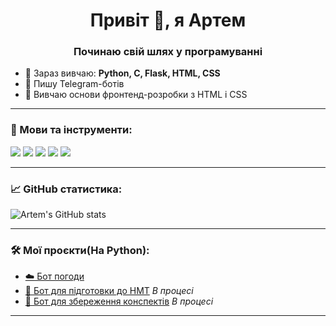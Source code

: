 <h1 align="center">Привіт 👋, я Артем</h1>
<h3 align="center">Починаю свій шлях у програмуванні</h3>

- 🌱 Зараз вивчаю: **Python, C, Flask, HTML, CSS**
- 🤖 Пишу Telegram-ботів
- 🎨 Вивчаю основи фронтенд-розробки з HTML і CSS
---

### 🧰 Мови та інструменти:
<img src="https://img.shields.io/badge/C-00599C?style=for-the-badge&logo=c&logoColor=white"/>
<img src="https://img.shields.io/badge/Python-3776AB?style=for-the-badge&logo=python&logoColor=white"/>
<img src="https://img.shields.io/badge/Flask-000000?style=for-the-badge&logo=flask&logoColor=white"/>
<img src="https://img.shields.io/badge/HTML-E34F26?style=for-the-badge&logo=html5&logoColor=white"/>
<img src="https://img.shields.io/badge/CSS-1572B6?style=for-the-badge&logo=css3&logoColor=white"/>

---

### 📈 GitHub статистика:
![Artem's GitHub stats](https://github-readme-stats.vercel.app/api?username=ArtemK2007&show_icons=true&theme=tokyonight)

---

### 🛠 Мої проєкти(На Python):
- [☁️ Бот погоди](https://github.com/ArtemK2007/WeatherBot)
- [📘 Бот для підготовки до НМТ](https://github.com/ArtemK2007/NmtTgBot.py) *В процесі*
- [📘 Бот для збереження конспектів](https://github.com/ArtemK2007/TgBot/blob/main/main.py) *В процесі*

---

